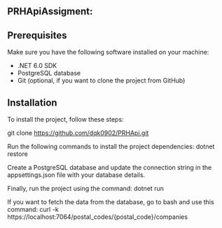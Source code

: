 ## PRHApiAssigment: 

## Prerequisites

Make sure you have the following software installed on your machine:

* .NET 6.0 SDK
* PostgreSQL database
* Git (optional, if you want to clone the project from GitHub)

## Installation
To install the project, follow these steps: 


git clone https://github.com/dqk0902/PRHApi.git

Run the following commands to install the project dependencies: dotnet restore

Create a PostgreSQL database and update the connection string in the appsettings.json file with your database details.

Finally, run the project using the command: dotnet run

If you want to fetch the data from the database, go to bash and use this command:
curl -k https://localhost:7064/postal_codes/{postal_code}/companies